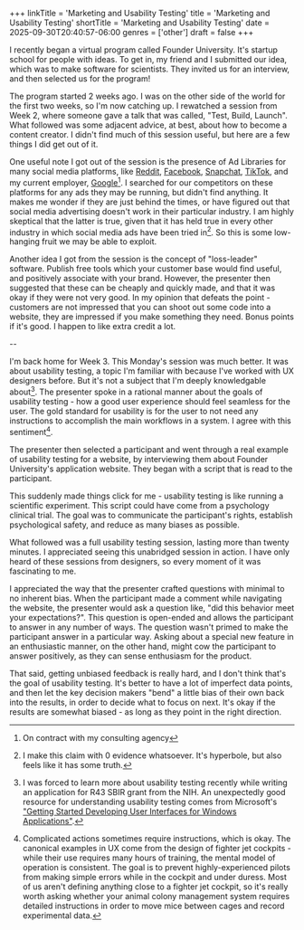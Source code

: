 +++
linkTitle = 'Marketing and Usability Testing'
title = 'Marketing and Usability Testing'
shortTitle = 'Marketing and Usability Testing'
date = 2025-09-30T20:40:57-06:00
genres = ['other']
draft = false
+++

I recently began a virtual program called Founder University. It's startup school for people with ideas. To get in, my friend and I submitted our idea, which was to make software for scientists. They invited us for an interview, and then selected us for the program! 

The program started 2 weeks ago. I was on the other side of the world for the first two weeks, so I'm now catching up. I rewatched a session from Week 2, where someone gave a talk that was called, "Test, Build, Launch". What followed was some adjacent advice, at best, about how to become a content creator. I didn't find much of this session useful, but here are a few things I did get out of it.

One useful note I got out of the session is the presence of Ad Libraries for many social media platforms, like [Reddit](https://ads.reddit.com/inspiration), [Facebook](https://www.facebook.com/ads/library/), [Snapchat](https://www.snap.com/political-ads), [TikTok](https://ads.tiktok.com/business/creativecenter/inspiration/topads/), and my current employer, [Google](https://adstransparency.google.com/?region=US)[^google]. I searched for our competitors on these platforms for any ads they may be running, but didn't find anything. It makes me wonder if they are just behind the times, or have figured out that social media advertising doesn't work in their particular industry. I am highly skeptical that the latter is true, given that it has held true in every other industry in which social media ads have been tried in[^ads]. So this is some low-hanging fruit we may be able to exploit.

Another idea I got from the session is the concept of "loss-leader" software. Publish free tools which your customer base would find useful, and positively associate with your brand. However, the presenter then suggested that these can be cheaply and quickly made, and that it was okay if they were not very good. In my opinion that defeats the point - customers are not impressed that you can shoot out some code into a website, they are impressed if you make something they need. Bonus points if it's good. I happen to like extra credit a lot.

--

I'm back home for Week 3. This Monday's session was much better. It was about usability testing, a topic I'm familiar with because I've worked with UX designers before. But it's not a subject that I'm deeply knowledgable about[^sbir]. The presenter spoke in a rational manner about the goals of usability testing - how a good user experience should feel seamless for the user. The gold standard for usability is for the user to not need any instructions to accomplish the main workflows in a system. I agree with this sentiment[^caveat]. 

The presenter then selected a participant and went through a real example of usability testing for a website, by interviewing them about Founder University's application website. They began with a script that is read to the participant. 

This suddenly made things click for me - usability testing is like running a scientific experiment. This script could have come from a psychology clinical trial. The goal was to communicate the participant's rights, establish psychological safety, and reduce as many biases as possible.

What followed was a full usability testing session, lasting more than twenty minutes. I appreciated seeing this unabridged session in action. I have only heard of these sessions from designers, so every moment of it was fascinating to me. 

I appreciated the way that the presenter crafted questions with minimal to no inherent bias. When the participant made a comment while navigating the website, the presenter would ask a question like, "did this behavior meet your expectations?". This question is open-ended and allows the participant to answer in any number of ways. The question wasn't primed to make the participant answer in a particular way. Asking about a special new feature in an enthusiastic manner, on the other hand, might cow the participant to answer positively, as they can sense enthusiasm for the product.

That said, getting unbiased feedback is really hard, and I don't think that's the goal of usability testing. It's better to have a lot of imperfect data points, and then let the key decision makers "bend" a little bias of their own back into the results, in order to decide what to focus on next. It's okay if the results are somewhat biased - as long as they point in the right direction.

[^yuck]: I agree with actress Emma Thompson, who once derided the use of the word "content" to describe the cinema she has performed in, "...makes me feel like the stuffing inside a sofa cushion." Social media artifacts, unlike cinema, probably really is the only "content" out there. So the usage of the term is correct here.
[^google]: On contract with my consulting agency
[^ads]: I make this claim with 0 evidence whatsoever. It's hyperbole, but also feels like it has some truth.
[^sbir]: I was forced to learn more about usability testing recently while writing an application for R43 SBIR grant from the NIH. An unexpectedly good resource for understanding usability testing comes from Microsoft's ["Getting Started Developing User Interfaces for Windows Applications"](https://learn.microsoft.com/pdf?url=https%3A%2F%2Flearn.microsoft.com%2Fen-us%2Fwindows%2Fwin32%2Fappuistart%2Ftoc.json).
[^caveat]: Complicated actions sometimes require instructions, which is okay. The canonical examples in UX come from the design of fighter jet cockpits - while their use requires many hours of training, the mental model of operation is consistent. The goal is to prevent highly-experienced pilots from making simple errors while in the cockpit and under duress. Most of us aren't defining anything close to a fighter jet cockpit, so it's really worth asking whether your animal colony management system requires detailed instructions in order to move mice between cages and record experimental data.
